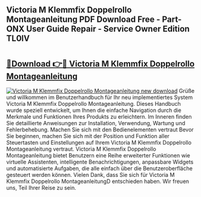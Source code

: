 ## Victoria M Klemmfix Doppelrollo Montageanleitung PDF Download Free - Part-ONX User Guide Repair - Service Owner Edition TL0lV

# <h2><a href="http://df88adq.blite.top/?on=Victoria+M+Klemmfix+Doppelrollo+Montageanleitung">🔗Download 👉🔴 Victoria M Klemmfix Doppelrollo Montageanleitung</a></h2>

[![Victoria M Klemmfix Doppelrollo Montageanleitung new download](https://i.imgur.com/lujVjoI.png)](http://df88adq.blite.top/?on=Victoria+M+Klemmfix+Doppelrollo+Montageanleitung)
Grüße und willkommen im Benutzerhandbuch für Ihr neu implementiertes System Victoria M Klemmfix Doppelrollo Montageanleitung. Dieses Handbuch wurde speziell entwickelt, um Ihnen die einfache Navigation durch die Merkmale und Funktionen Ihres Produkts zu erleichtern. Im Inneren finden Sie detaillierte Anweisungen zur Installation, Verwendung, Wartung und Fehlerbehebung. Machen Sie sich mit den Bedienelementen vertraut Bevor Sie beginnen, machen Sie sich mit der Position und Funktion aller Steuertasten und Einstellungen auf Ihrem Victoria M Klemmfix Doppelrollo Montageanleitung vertraut. Victoria M Klemmfix Doppelrollo Montageanleitung bietet Benutzern eine Reihe erweiterter Funktionen wie virtuelle Assistenten, intelligente Benachrichtigungen, anpassbare Widgets und automatisierte Aufgaben, die alle einfach über die Benutzeroberfläche gesteuert werden können. Vielen Dank, dass Sie sich für Victoria M Klemmfix Doppelrollo MontageanleitungD entschieden haben. Wir freuen uns, Teil Ihrer Reise zu sein.
